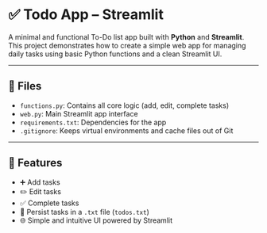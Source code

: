 # ✅ Todo App – Streamlit

A minimal and functional To-Do list app built with **Python** and **Streamlit**. This project demonstrates how to create a simple web app for managing daily tasks using basic Python functions and a clean Streamlit UI.

---

## 📂 Files

- `functions.py`: Contains all core logic (add, edit, complete tasks)
- `web.py`: Main Streamlit app interface
- `requirements.txt`: Dependencies for the app
- `.gitignore`: Keeps virtual environments and cache files out of Git

---

## 🚀 Features

- ➕ Add tasks  
- ✏️ Edit tasks  
- ✅ Complete tasks  
- 💾 Persist tasks in a `.txt` file (`todos.txt`)  
- 🌐 Simple and intuitive UI powered by Streamlit

